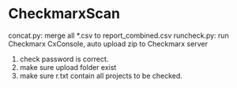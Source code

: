 # CheckmarxScan
concat.py: merge all *.csv to report_combined.csv
runcheck.py: run Checkmarx CxConsole, auto upload zip to Checkmarx server
  1. check password is correct.
  2. make sure upload folder exist
  3. make sure r.txt contain all projects to be checked. 
